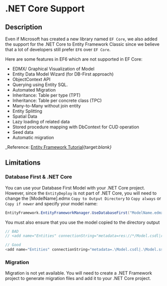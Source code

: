 # .NET Core Support

## Description

Even if Microsoft has created a new library named `EF Core`, we also added the support for the .NET Core to Entity Framework Classic since we believe that a lot of developers still prefer `EF6` over `EF Core`.

Here are some features in EF6 which are not supported in EF Core:

- EDMX/ Graphical Visualization of Model
- Entity Data Model Wizard (for DB-First approach)
- ObjectContext API
- Querying using Entity SQL.
- Automated Migration
- Inheritance: Table per type (TPT)
- Inheritance: Table per concrete class (TPC)
- Many-to-Many without join entity
- Entity Splitting
- Spatial Data
- Lazy loading of related data
- Stored procedure mapping with DbContext for CUD operation
- Seed data
- Automatic migration

_Reference: [Entity Framework Tutorial](http://www.entityframeworktutorial.net/efcore/entity-framework-core.aspx#efcore-vs-ef6){target:_blank}_

## Limitations

### Database First & .NET Core

You can use your Database First Model with your .NET Core project. However, since the `EntityDeploy` is not part of .NET Core, you will need to change the [ModelName].edmx `Copy to Output Directory` to `Copy always` or `Copy if newer` and specify your model name:

```csharp
EntityFramework.EntityFrameworkManager.UseDatabaseFirst("ModelName.edmx");
```

You must also ensure that you use the model copied to the directory output

```csharp
// BAD
// <add name="Entities" connectionString="metadata=res://*/Model.csdl|res://*/Model.ssdl|res://*/Model.msl;..." providerName="System.Data.EntityClient" />

// Good
<add name="Entities" connectionString="metadata=.\Model.csdl|.\Model.ssdl|.\Model.msl;..." providerName="System.Data.EntityClient" />
```

### Migration
Migration is not yet available. You will need to create a .NET Framework project to generate migration files and add it to your .NET Core project.

